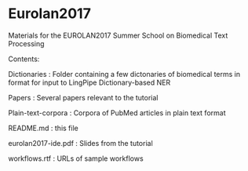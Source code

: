 # Eurolan2017 
Materials for the EUROLAN2017 Summer School on Biomedical Text Processing

Contents:

Dictionaries : Folder containing a few dictonaries of biomedical terms in format for input to LingPipe Dictionary-based NER

Papers : Several papers relevant to the tutorial

Plain-text-corpora : Corpora of PubMed articles in plain text format

README.md : this file

eurolan2017-ide.pdf : Slides from the tutorial

workflows.rtf : URLs of sample workflows 

